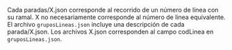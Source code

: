 Cada paradas/X.json corresponde al recorrido de un número de línea con su ramal.
X no necesariamente corresponde al número de linea equivalente.
El archivo `gruposLineas.json` incluye una descripción de cada parada/X.json.
Los archivos X.json corresponden al campo codLinea en `gruposLineas.json`.
